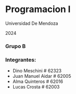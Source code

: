 # Programacion I

Universidad De Mendoza

2024

### Grupo B
### Integrantes:
- Dino Meschini # 62323
- Juan Manuel Aidar # 62005
- Alma Quinteros # 62016
- Lucas Crosta  # 62003


